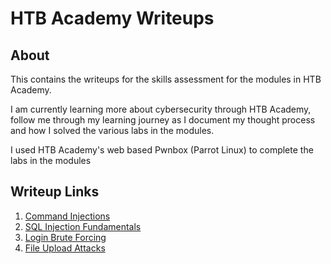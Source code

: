 # HTB Academy Writeups

## About

This contains the writeups for the skills assessment for the modules in HTB Academy.

I am currently learning more about cybersecurity through HTB Academy, follow me through my learning journey as I document my thought process and how I solved the various labs in the modules.

I used HTB Academy's web based Pwnbox (Parrot Linux) to complete the labs in the modules

## Writeup Links
1. [Command Injections](https://github.com/zyunrong/Writeups/blob/main/HTB%20Academy/Command%20Injections.md)
2. [SQL Injection Fundamentals](https://github.com/zyunrong/Writeups/blob/main/HTB%20Academy/SQL%20Injection%20Fundamentals.md)
3. [Login Brute Forcing](https://github.com/zyunrong/Writeups/blob/main/HTB%20Academy/Login%20Brute%20Forcing.md)
4. [File Upload Attacks](https://github.com/zyunrong/Writeups/blob/main/HTB%20Academy/File%20Upload%20Attacks.md)
